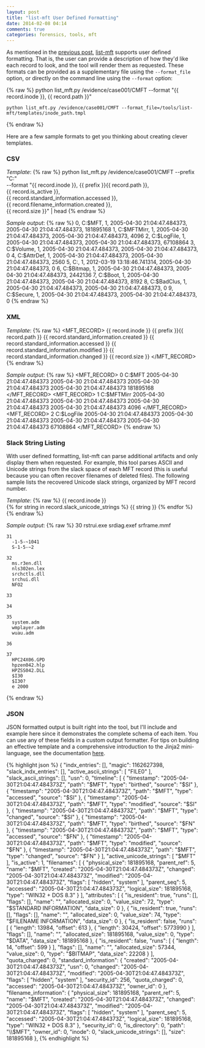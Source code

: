 ```yaml
---
layout: post
title: "list-mft User Defined Formatting"
date: 2014-02-08 04:14
comments: true
categories: forensics, tools, mft
---
```



As mentioned in the 
[previous post](/blog/2014/02/08/towards-better-tools-part-2/), 
[list-mft](/forensics/mft/list_mft/)
supports user defined formatting.
That is, the user can provide a description of how they'd like each record
to look, and the tool will render them as requested. These formats can be
provided as a supplementary file using the `--format_file` option, or directly
on the command line using the `--format` option:

{% raw %}
    python list_mft.py /evidence/case001/CMFT --format "{{ record.inode }}, {{ record.path }}"

    python list_mft.py /evidence/case001/CMFT --format_file=/tools/list-mft/templates/inode_path.tmpl
{% endraw %}

Here are a few sample formats to get you thinking about creating clever templates.


### CSV
*Template*:
{% raw %}
    python list_mft.py /evidence/case001/CMFT --prefix "C:" \
      --format "{{ record.inode }}, {{ prefix }}{{ record.path }}, \
                {{ record.is_active }}, \
                {{ record.standard_information.accessed }}, \
                {{ record.filename_information.created }}, \
                {{ record.size }}" | head
{% endraw %}

*Sample output*:
{% raw %}
    0, C:\$MFT, 1, 2005-04-30 21:04:47.484373, 2005-04-30 21:04:47.484373, 181895168
    1, C:\$MFTMirr, 1, 2005-04-30 21:04:47.484373, 2005-04-30 21:04:47.484373, 4096
    2, C:\$LogFile, 1, 2005-04-30 21:04:47.484373, 2005-04-30 21:04:47.484373, 67108864
    3, C:\$Volume, 1, 2005-04-30 21:04:47.484373, 2005-04-30 21:04:47.484373, 0
    4, C:\$AttrDef, 1, 2005-04-30 21:04:47.484373, 2005-04-30 21:04:47.484373, 2560
    5, C:, 1, 2012-03-19 13:18:46.741314, 2005-04-30 21:04:47.484373, 0
    6, C:\$Bitmap, 1, 2005-04-30 21:04:47.484373, 2005-04-30 21:04:47.484373, 2442136
    7, C:\$Boot, 1, 2005-04-30 21:04:47.484373, 2005-04-30 21:04:47.484373, 8192
    8, C:\$BadClus, 1, 2005-04-30 21:04:47.484373, 2005-04-30 21:04:47.484373, 0
    9, C:\$Secure, 1, 2005-04-30 21:04:47.484373, 2005-04-30 21:04:47.484373, 0
{% endraw %}


### XML
*Template*:
{% raw %}
    <MFT_RECORD>
      <INODE>{{ record.inode }}</INODE>
      <PATH>{{ prefix }}{{ record.path }}</PATH>
      <CREATED>{{ record.standard_information.created }}</CREATED>
      <ACCESSED>{{ record.standard_information.accessed }}</ACCESSED>
      <MODIFIED>{{ record.standard_information.modified }}</MODIFIED>
      <CHANGED>{{ record.standard_information.changed }}</CHANGED>
      <SIZE>{{ record.size }}</SIZE>
    </MFT_RECORD>
{% endraw %}

*Sample output*:
{% raw %}
    <MFT_RECORD>
      <INODE>0</INODE>
      <PATH>C:\$MFT</PATH>
      <CREATED>2005-04-30 21:04:47.484373</CREATED>
      <ACCESSED>2005-04-30 21:04:47.484373</ACCESSED>
      <MODIFIED>2005-04-30 21:04:47.484373</MODIFIED>
      <CHANGED>2005-04-30 21:04:47.484373</CHANGED>
      <SIZE>181895168</SIZE>
    </MFT_RECORD>
    <MFT_RECORD>
      <INODE>1</INODE>
      <PATH>C:\$MFTMirr</PATH>
      <CREATED>2005-04-30 21:04:47.484373</CREATED>
      <ACCESSED>2005-04-30 21:04:47.484373</ACCESSED>
      <MODIFIED>2005-04-30 21:04:47.484373</MODIFIED>
      <CHANGED>2005-04-30 21:04:47.484373</CHANGED>
      <SIZE>4096</SIZE>
    </MFT_RECORD>
    <MFT_RECORD>
      <INODE>2</INODE>
      <PATH>C:\$LogFile</PATH>
      <CREATED>2005-04-30 21:04:47.484373</CREATED>
      <ACCESSED>2005-04-30 21:04:47.484373</ACCESSED>
      <MODIFIED>2005-04-30 21:04:47.484373</MODIFIED>
      <CHANGED>2005-04-30 21:04:47.484373</CHANGED>
      <SIZE>67108864</SIZE>
    </MFT_RECORD>
{% endraw %}



### Slack String Listing
With user defined formatting, list-mft can parse additional artifacts
and only display them when requested. For example, this tool parses
ASCII and Unicode strings from the slack space of each MFT record 
(this is useful because you can often recover filenames of deleted files).
The following sample lists the recovered Unicode slack strings, organized
by MFT record number.

*Template*:
{% raw %}
    {{ record.inode }}                            
    {% for string in record.slack_unicode_strings %}
       {{ string }}
    {% endfor %}
{% endraw %}


*Sample output*:
{% raw %}
    30
      rstrui.exe
      srdiag.exef
      srframe.mmf
    
    31
      -1-5-~1041
      S-1-5-~2
    
    32
      ms.r3en.dll
      nls302en.lex
      srchctls.dll
      srchui.dll
      NFO2
    
    33
    
    34
    
    35
      system.adm
      wmplayer.adm
      wuau.adm
    
    36
    
    37
      HPC24X06.GPD
      hpzen042.hlp
      HPZSS042.DLL
      $I30
      $I30?
      e 2000
{% endraw %}



### JSON
JSON formatted output is built right into the tool, but I'll 
include and example here since it demonstrates the complete schema of each 
item. You can use any of these fields in a custom output
formatter. For tips on building an effective template and a 
comprehensive introduction to the Jinja2 
mini-language, see the documentation [here](http://jinja.pocoo.org/docs/templates/).

{% highlight json %}
{
  "indx_entries": [], 
  "magic": 1162627398, 
  "slack_indx_entries": [], 
  "active_ascii_strings": [
    "FILE0"
  ], 
  "slack_ascii_strings": [], 
  "usn": 0, 
  "timeline": [
    {
      "timestamp": "2005-04-30T21:04:47.484373Z", 
      "path": "$MFT", 
      "type": "birthed", 
      "source": "$SI"
    }, 
    {
      "timestamp": "2005-04-30T21:04:47.484373Z", 
      "path": "$MFT", 
      "type": "accessed", 
      "source": "$SI"
    }, 
    {
      "timestamp": "2005-04-30T21:04:47.484373Z", 
      "path": "$MFT", 
      "type": "modified", 
      "source": "$SI"
    }, 
    {
      "timestamp": "2005-04-30T21:04:47.484373Z", 
      "path": "$MFT", 
      "type": "changed", 
      "source": "$SI"
    }, 
    {
      "timestamp": "2005-04-30T21:04:47.484373Z", 
      "path": "$MFT", 
      "type": "birthed", 
      "source": "$FN"
    }, 
    {
      "timestamp": "2005-04-30T21:04:47.484373Z", 
      "path": "$MFT", 
      "type": "accessed", 
      "source": "$FN"
    }, 
    {
      "timestamp": "2005-04-30T21:04:47.484373Z", 
      "path": "$MFT", 
      "type": "modified", 
      "source": "$FN"
    }, 
    {
      "timestamp": "2005-04-30T21:04:47.484373Z", 
      "path": "$MFT", 
      "type": "changed", 
      "source": "$FN"
    }
  ], 
  "active_unicode_strings": [
    "$MFT"
  ], 
  "is_active": 1, 
  "filenames": [
    {
      "physical_size": 181895168, 
      "parent_ref": 5, 
      "name": "$MFT", 
      "created": "2005-04-30T21:04:47.484373Z", 
      "changed": "2005-04-30T21:04:47.484373Z", 
      "modified": "2005-04-30T21:04:47.484373Z", 
      "flags": [
        "hidden", 
        "system"
      ], 
      "parent_seq": 5, 
      "accessed": "2005-04-30T21:04:47.484373Z", 
      "logical_size": 181895168, 
      "type": "WIN32 + DOS 8.3"
    }
  ], 
  "attributes": [
    {
      "is_resident": true, 
      "runs": [], 
      "flags": [], 
      "name": "", 
      "allocated_size": 0, 
      "value_size": 72, 
      "type": "$STANDARD INFORMATION", 
      "data_size": 0
    }, 
    {
      "is_resident": true, 
      "runs": [], 
      "flags": [], 
      "name": "", 
      "allocated_size": 0, 
      "value_size": 74, 
      "type": "$FILENAME INFORMATION", 
      "data_size": 0
    }, 
    {
      "is_resident": false, 
      "runs": [
        {
          "length": 13984, 
          "offset": 613
        }, 
        {
          "length": 30424, 
          "offset": 5773990
        }
      ], 
      "flags": [], 
      "name": "", 
      "allocated_size": 181895168, 
      "value_size": 0, 
      "type": "$DATA", 
      "data_size": 181895168
    }, 
    {
      "is_resident": false, 
      "runs": [
        {
          "length": 14, 
          "offset": 599
        }
      ], 
      "flags": [], 
      "name": "", 
      "allocated_size": 57344, 
      "value_size": 0, 
      "type": "$BITMAP", 
      "data_size": 22208
    }
  ], 
  "quota_charged": 0, 
  "standard_information": {
    "created": "2005-04-30T21:04:47.484373Z", 
    "usn": 0, 
    "changed": "2005-04-30T21:04:47.484373Z", 
    "modified": "2005-04-30T21:04:47.484373Z", 
    "flags": [
      "hidden", 
      "system"
    ], 
    "security_id": 256, 
    "quota_charged": 0, 
    "accessed": "2005-04-30T21:04:47.484373Z", 
    "owner_id": 0
  }, 
  "filename_information": {
    "physical_size": 181895168, 
    "parent_ref": 5, 
    "name": "$MFT", 
    "created": "2005-04-30T21:04:47.484373Z", 
    "changed": "2005-04-30T21:04:47.484373Z", 
    "modified": "2005-04-30T21:04:47.484373Z", 
    "flags": [
      "hidden", 
      "system"
    ], 
    "parent_seq": 5, 
    "accessed": "2005-04-30T21:04:47.484373Z", 
    "logical_size": 181895168, 
    "type": "WIN32 + DOS 8.3"
  }, 
  "security_id": 0, 
  "is_directory": 0, 
  "path": "\\$MFT", 
  "owner_id": 0, 
  "inode": 0, 
  "slack_unicode_strings": [], 
  "size": 181895168
},
{% endhighlight %}
